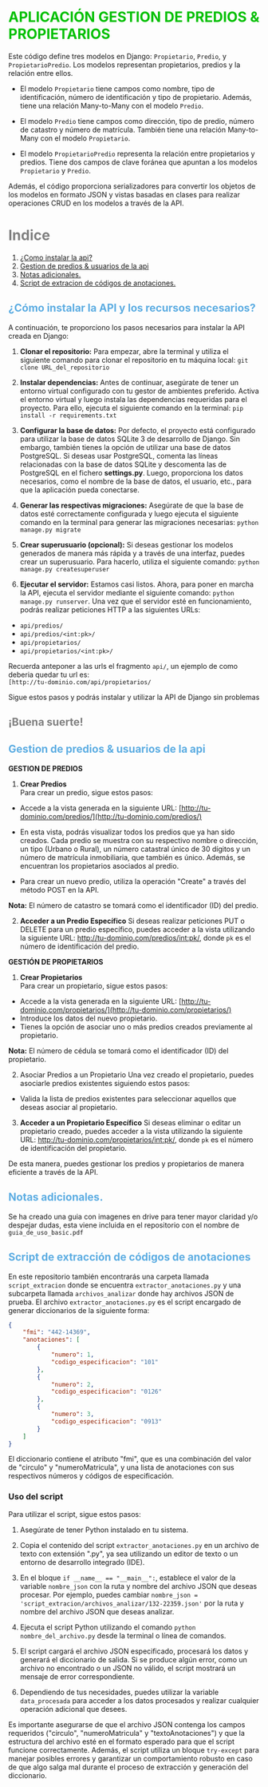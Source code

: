 <style>
  h2 {
    color: #5DADE2;
  }

  h1{
    color:#00C000 
  }
  
</style>


# APLICACIÓN GESTION DE PREDIOS & PROPIETARIOS

Este código define tres modelos en Django: `Propietario`, `Predio`, y `PropietarioPredio`. Los modelos representan propietarios, predios y la relación entre ellos.

- El modelo `Propietario` tiene campos como nombre, tipo de identificación, número de identificación y tipo de propietario. Además, tiene una relación Many-to-Many con el modelo `Predio`.

- El modelo `Predio` tiene campos como dirección, tipo de predio, número de catastro y número de matrícula. También tiene una relación Many-to-Many con el modelo `Propietario`.

- El modelo `PropietarioPredio` representa la relación entre propietarios y predios. Tiene dos campos de clave foránea que apuntan a los modelos `Propietario` y `Predio`.

Además, el código proporciona serializadores para convertir los objetos de los modelos en formato JSON y vistas basadas en clases para realizar operaciones CRUD en los modelos a través de la API.

<h1 style="color:gray">Indice</h1> 

1. [¿Como instalar la api?](#sesión-1)
2. [Gestion de predios & usuarios de la api](#sesión-2)
3. [Notas adicionales.](#sesión-3)
4. [Script de extracion de códigos de anotaciones.](#sesión-4)

## ¿Cómo instalar la API y los recursos necesarios?

A continuación, te proporciono los pasos necesarios para instalar la API creada en Django:

1. **Clonar el repositorio:** Para empezar, abre la terminal y utiliza el siguiente comando para clonar el repositorio en tu máquina local: `git clone URL_del_repositorio`

2. **Instalar dependencias:** Antes de continuar, asegúrate de tener un entorno virtual configurado con tu gestor de ambientes preferido. Activa el entorno virtual y luego instala las dependencias requeridas para el proyecto. Para ello, ejecuta el siguiente comando en la terminal: `pip install -r requirements.txt`

3. **Configurar la base de datos:** Por defecto, el proyecto está configurado para utilizar la base de datos SQLite 3 de desarrollo de Django. Sin embargo, también tienes la opción de utilizar una base de datos PostgreSQL. Si deseas usar PostgreSQL, comenta las líneas relacionadas con la base de datos SQLite y descomenta las de PostgreSQL en el fichero **settings.py**. Luego, proporciona los datos necesarios, como el nombre de la base de datos, el usuario, etc., para que la aplicación pueda conectarse.

4. **Generar las respectivas migraciones:** Asegúrate de que la base de datos esté correctamente configurada y luego ejecuta el siguiente comando en la terminal para generar las migraciones necesarias: `python manage.py migrate`

5. **Crear superusuario (opcional):** Si deseas gestionar los modelos generados de manera más rápida y a través de una interfaz, puedes crear un superusuario. Para hacerlo, utiliza el siguiente comando: `python manage.py createsuperuser`

6. **Ejecutar el servidor:** Estamos casi listos. Ahora, para poner en marcha la API, ejecuta el servidor mediante el siguiente comando: `python manage.py runserver`. Una vez que el servidor esté en funcionamiento, podrás realizar peticiones HTTP a las siguientes URLs:

- `api/predios/`
- `api/predios/<int:pk>/`
- `api/propietarios/`
- `api/propietarios/<int:pk>/`

Recuerda anteponer a las urls el fragmento `api/`, un ejemplo de como deberia quedar tu url es:<br/>
`[http://tu-dominio.com/api/propietarios/`

Sigue estos pasos y podrás instalar y utilizar la API de Django sin problemas
<h2 style="color:gray">¡Buena suerte!</h2>

## Gestion de predios & usuarios de la api
**GESTION DE PREDIOS**

1. **Crear Predios**<br/>
Para crear un predio, sigue estos pasos:

- Accede a la vista generada en la siguiente URL: [http://tu-dominio.com/predios/](http://tu-dominio.com/predios/)

- En esta vista, podrás visualizar todos los predios que ya han sido creados. Cada predio se muestra con su respectivo nombre o dirección, un tipo (Urbano o Rural), un número catastral único de 30 dígitos y un número de matrícula inmobiliaria, que también es único. Además, se encuentran los propietarios asociados al predio.

- Para crear un nuevo predio, utiliza la operación "Create" a través del método POST en la API.

**Nota:** El número de catastro se tomará como el identificador (ID) del predio.

2. **Acceder a un Predio Específico**
Si deseas realizar peticiones PUT o DELETE para un predio específico, puedes acceder a la vista utilizando la siguiente URL: [http://tu-dominio.com/predios/<int:pk>/](http://tu-dominio.com/predios/<int:pk>/), donde `pk` es el número de identificación del predio.

**GESTIÓN DE PROPIETARIOS**

1. **Crear Propietarios**<br/>
Para crear un propietario, sigue estos pasos:

- Accede a la vista generada en la siguiente URL: [http://tu-dominio.com/propietarios/](http://tu-dominio.com/propietarios/)
- Introduce los datos del nuevo propietario.
- Tienes la opción de asociar uno o más predios creados previamente al propietario.

**Nota:** El número de cédula se tomará como el identificador (ID) del propietario.

2. Asociar Predios a un Propietario
Una vez creado el propietario, puedes asociarle predios existentes siguiendo estos pasos:

- Valida la lista de predios existentes para seleccionar aquellos que deseas asociar al propietario.

3. **Acceder a un Propietario Específico**
Si deseas eliminar o editar un propietario creado, puedes acceder a la vista utilizando la siguiente URL: [http://tu-dominio.com/propietarios/<int:pk>/](http://tu-dominio.com/propietarios/<int:pk>/), donde `pk` es el número de identificación del propietario.

De esta manera, puedes gestionar los predios y propietarios de manera eficiente a través de la API.

## Notas adicionales.
Se ha creado una guia con imagenes en drive para tener mayor claridad y/o despejar dudas, esta viene incluida en el repositorio con el nombre de `guia_de_uso_basic.pdf`

## Script de extracción de códigos de anotaciones

En este repositorio también encontrarás una carpeta llamada `script_extracion` donde se encuentra `extractor_anotaciones.py` y una subcarpeta llamada `archivos_analizar` donde hay archivos JSON de prueba. El archivo `extractor_anotaciones.py` es el script encargado de generar diccionarios de la siguiente forma:

```json
{
    "fmi": "442-14369",
    "anotaciones": [
        {
            "numero": 1,
            "codigo_especificacion": "101"
        },
        {
            "numero": 2,
            "codigo_especificacion": "0126"
        },
        {
            "numero": 3,
            "codigo_especificacion": "0913"
        }
    ]
}
```
El diccionario contiene el atributo "fmi", que es una combinación del valor de "circulo" y "numeroMatricula", y una lista de anotaciones con sus respectivos números y códigos de especificación.

### Uso del script

Para utilizar el script, sigue estos pasos:

1. Asegúrate de tener Python instalado en tu sistema.

2. Copia el contenido del script `extractor_anotaciones.py` en un archivo de texto con extensión ".py", ya sea utilizando un editor de texto o un entorno de desarrollo integrado (IDE).

3. En el bloque `if __name__ == "__main__":`, establece el valor de la variable `nombre_json` con la ruta y nombre del archivo JSON que deseas procesar. Por ejemplo, puedes cambiar `nombre_json = 'script_extracion/archivos_analizar/132-22359.json'` por la ruta y nombre del archivo JSON que deseas analizar.

4. Ejecuta el script Python utilizando el comando `python nombre_del_archivo.py` desde la terminal o línea de comandos.

5. El script cargará el archivo JSON especificado, procesará los datos y generará el diccionario de salida. Si se produce algún error, como un archivo no encontrado o un JSON no válido, el script mostrará un mensaje de error correspondiente.

6. Dependiendo de tus necesidades, puedes utilizar la variable `data_procesada` para acceder a los datos procesados y realizar cualquier operación adicional que desees.

Es importante asegurarse de que el archivo JSON contenga los campos requeridos ("circulo", "numeroMatricula" y "textoAnotaciones") y que la estructura del archivo esté en el formato esperado para que el script funcione correctamente. Además, el script utiliza un bloque `try-except` para manejar posibles errores y garantizar un comportamiento robusto en caso de que algo salga mal durante el proceso de extracción y generación del diccionario.
